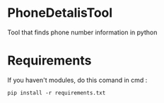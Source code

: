 # PhoneDetalisTool
Tool that finds phone number information in python

# Requirements
If you haven't modules, do this comand in cmd :
```ansi
pip install -r requirements.txt
```
